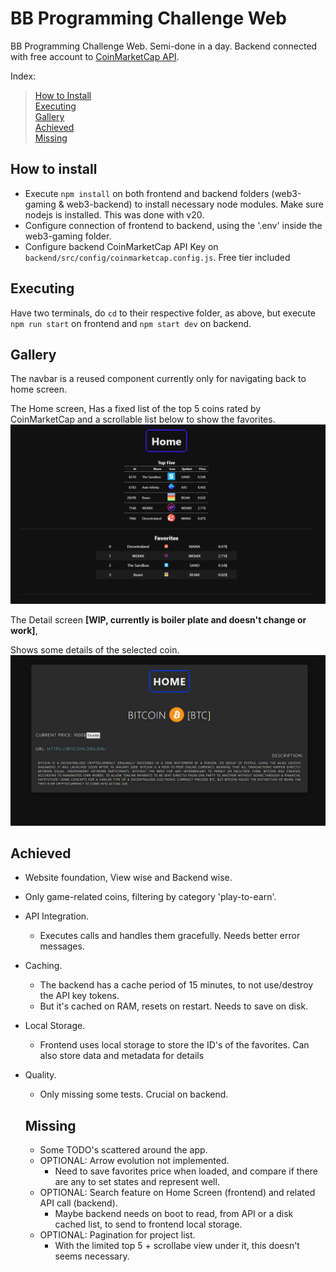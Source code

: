 # BB Programming Challenge Web
 BB Programming Challenge Web. Semi-done in a day.
 Backend connected with free account to [CoinMarketCap API](https://coinmarketcap.com/api/).

Index:
> [How to Install](README.md#how-to-install) <br>
> [Executing](README.md#Executing) <br>
> [Gallery](README.md#Gallery) <br>
> [Achieved](README.md#Achieved) <br>
> [Missing](README.md#Missing) <br>

## How to install
- Execute `npm install` on both frontend and backend folders (web3-gaming & web3-backend) to install necessary node modules. Make sure nodejs is installed. This was done with v20.
- Configure connection of frontend to backend, using the '.env' inside the web3-gaming folder.
- Configure backend CoinMarketCap API Key on `backend/src/config/coinmarketcap.config.js`. Free tier included

## Executing
Have two terminals, do `cd` to their respective folder, as above, but execute `npm run start` on frontend and `npm start dev` on backend.

## Gallery
The navbar is a reused component currently only for navigating back to home screen.


The Home screen,
Has a fixed list of the top 5 coins rated by CoinMarketCap and a scrollable list below to show the favorites.
![homescreen](https://github.com/JeNaiKe/BB-Programming-Challenge-Web/blob/main/images/homescreen.png?raw=true)

The Detail screen <b>[WIP, currently is boiler plate and doesn't change or work]</b>,

Shows some details of the selected coin.
![detailed view, wip](https://github.com/JeNaiKe/BB-Programming-Challenge-Web/blob/main/images/detailedscreen.png?raw=true)

## Achieved
- Website foundation, View wise and Backend wise.
- Only game-related coins, filtering by category 'play-to-earn'.
- API Integration.
   - Executes calls and handles them gracefully. Needs better error messages.
- Caching. 
   - The backend has a cache period of 15 minutes, to not use/destroy the API key tokens.
   - But it's cached on RAM, resets on restart. Needs to save on disk.
- Local Storage.
   - Frontend uses local storage to store the ID's of the favorites. Can also store data and metadata for details
- Quality.
   - Only missing some tests. Crucial on backend.

  ## Missing
  - Some TODO's scattered around the app.
  - OPTIONAL: Arrow evolution not implemented.
    - Need to save favorites price when loaded, and compare if there are any to set states and represent well.
  - OPTIONAL: Search feature on Home Screen (frontend) and related API call (backend).
    - Maybe backend needs on boot to read, from API or a disk cached list, to send to frontend local storage.
  - OPTIONAL: Pagination for project list.
    - With the limited top 5 + scrollabe view under it, this doesn't seems necessary.
